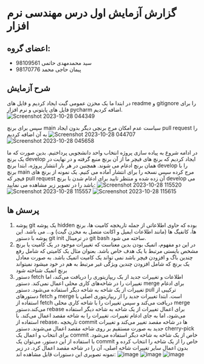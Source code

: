 # گزارش آزمایش اول درس مهندسی نرم افزار
## اعضای گروه:
+ سید محمدمهدی حاتمی 98109561
+ پیمان حاجی محمد 98170776
## شرح آزمایش
در ابتدا ما یک مخزن عمومی گیت ایجاد کردیم و فایل های readme و gitignore را برای فایل های پایتونی و نرم افزار pycharm اضافه کردیم.
![Screenshot 2023-10-28 044349](https://github.com/peyman79/SE-Lab1/assets/61017890/c36c4079-a10a-4a4c-a98f-0cfedaa33b92)

سپس برای برنچ main سیاست عدم امکان مرج برنچی دیگر بدون ایجاد pull request را به آن اضافه کردیم
![Screenshot 2023-10-28 044707](https://github.com/peyman79/SE-Lab1/assets/61017890/4dd4b535-239c-423d-a902-b754b50d2ec1)
![Screenshot 2023-10-28 045658](https://github.com/peyman79/SE-Lab1/assets/61017890/2a72bbdc-ece2-4e00-85e9-8b99b4560ff3)

در ادامه شروع به پیاده سازی پروژه انتخاب واحد دانشجویی پرداختیم. بدین صورت که ما یک برنچ develop ایجاد کردیم که برنچ های فیچر ما از آن برنچ منبع گرفته و در نهایت در همان برنچ ادغام می شوند. همچنین در هر بار انتشار پروژه، ابتدا برنچ develop را با برنچ main مرج کرده سپس نسخه را برای انتشار آماده می کنیم. یک نمونه از برنچ های فیچر که pull request آن زده شده و منتظر تایید برای ادغام شدن با برنچ develop می باشد را در تصویر زیر مشاهده می نمایید:
![Screenshot 2023-10-28 115520](https://github.com/peyman79/SE-Lab1/assets/61017890/6b98ceff-198c-4d6b-9c41-fa1f3c04c61c)
![Screenshot 2023-10-28 115557](https://github.com/peyman79/SE-Lab1/assets/61017890/5f8ed96c-a7b7-4a52-b1fb-1f363547c135)
![Screenshot 2023-10-28 115615](https://github.com/peyman79/SE-Lab1/assets/61017890/f7968963-06c8-44e8-b330-3fe9eda3cc6d)


## پرسش ها
1. پوشه git یک پوشه hidden بوده که حاوی اطلاعاتی از جمله تاریخچه کامیت ها، برنچ ها، کانفیگ ها (مانند اطلاعات ایمیل و اکانت متصل به مخزن گیت) و... می باشد. این پوشه با دستور git init در ترمینال git bash ساخته می شود.
1. در این دو مفهوم، اتمیک بودن بدین معناست که تغییرات موجود در یک کامیت یا برنچ مشخص بایستی مرتبط با یک هدف خاص باشد. بعنوان مثال یک کامیتی که شامل رفع چندین باگ و افزودن فیچر باشد نمی تواند یک کامیت اتمیک باشد. به صورت معادل یک برنچ که شامل افزودن چندین ویژگی غیر مرتبط به هم در خود میشود نمیتواند برنچ اتمیک شناخته شود
1. دستور fetch اطلاعات و تغییرات جدید از یک ریپازیتوری را دریافت می‌کند، اما تغییرات را در شاخه‌های کاری محلی اعمال نمی‌کند. دستور merge برای ادغام تغییرات از یک شاخه به شاخه دیگر استفاده می‌شود. دستور pull ترکیبی از دستورهای fetch و merge است. ابتدا تغییرات جدید را از ریپازیتوری اصلی با استفاده از fetch دریافت می‌کند و سپس تغییرات را با شاخه کاری محلی merge می‌کند.دستور rebase برای اعمال تغییرات از یک شاخه به شاخه دیگر استفاده می‌شود، اما به جای ادغام تغییرات، تغییرات را به شاخه مقصد اعمال می‌کند. با استفاده از rebase، تاریخچه commit ها در شاخه مقصد تغییر می‌کند و تغییرات جدید به صورت مستقیم بر روی شاخه مقصد اعمال می‌شوند. دستور cherry-pick برای انتخاب و اعمال یک commit خاص از یک شاخه به شاخه دیگر استفاده می‌شود. با استفاده از این دستور، می‌توان یک commit خاص را از یک شاخه را انتخاب کرده و بدون اعمال سایر تغییرات شاخه اصلی، آن را در شاخه مقصد اعمال کرد. در زیر نمونه تصویری این دستورات قابل مشاهده اند:
![image](https://github.com/peyman79/SE-Lab1/assets/61017890/289fea74-89c7-4d7d-96f4-96f4bf80ff8c)
![image](https://github.com/peyman79/SE-Lab1/assets/61017890/db0408b9-af1d-4acd-a011-e9a05e3d389d)
![image](https://github.com/peyman79/SE-Lab1/assets/61017890/2eb14c86-6296-40c6-a721-d625553384c5)


